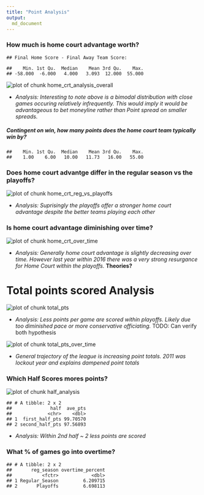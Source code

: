```yaml
---
title: "Point Analysis"
output:
  md_document
---
```




### How much is home court advantage worth?

```
## Final Home Score - Final Away Team Score:
```

```
##    Min. 1st Qu.  Median    Mean 3rd Qu.    Max. 
## -58.000  -6.000   4.000   3.093  12.000  55.000
```

![plot of chunk home_crt_analysis_overall](figure/home_crt_analysis_overall-1.png)
 * *Analysis: Interesting to note above is a bimodal distribution with close games occuring relatively infrequently. 
   This would imply it would be advantageous to bet moneyline rather than Point spread on smaller spreads.*  

##### Contingent on win, how many points does the home court team typically win by?

```
##    Min. 1st Qu.  Median    Mean 3rd Qu.    Max. 
##    1.00    6.00   10.00   11.73   16.00   55.00
```

### Does home court advantge differ in the regular season vs the playoffs?
![plot of chunk home_crt_reg_vs_playoffs](figure/home_crt_reg_vs_playoffs-1.png)
  * *Analysis: Suprisingly the playoffs offer a stronger home court advantage despite the better teams playing each other*

### Is home court advantage diminishing over time? 
![plot of chunk home_crt_over_time](figure/home_crt_over_time-1.png)
  * *Analysis: Generally home court advantage is slightly decreasing over time. 
    However last year within 2016 there was a very strong resurgance for Home Court within the playoffs.* **Theories?**

# Total points scored Analysis
![plot of chunk total_pts](figure/total_pts-1.png)
  * *Analysis: Less points per game are scored within playoffs. 
    Likely due too diminished pace or more conservative officiating.* TODO: Can verify both hypothesis


![plot of chunk total_pts_over_time](figure/total_pts_over_time-1.png)
  * *General trajectory of the league is increasing point totals. 2011 was lockout year and explains dampened point totals*

### Which Half Scores mores points?
![plot of chunk half_analysis](figure/half_analysis-1.png)

```
## # A tibble: 2 x 2
##              half  ave_pts
##             <chr>    <dbl>
## 1  first_half_pts 99.70570
## 2 second_half_pts 97.56893
```
  * *Analysis: Within 2nd half ~ 2 less points are scored*

### What % of games go into overtime? 

```
## # A tibble: 2 x 2
##       reg_season overtime_percent
##           <fctr>            <dbl>
## 1 Regular_Season         6.209715
## 2       Playoffs         6.698113
```



